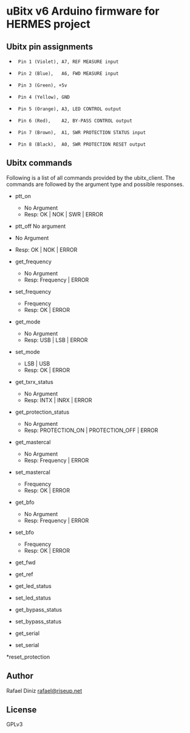 # uBitx v6 Arduino firmware for HERMES project

## Ubitx pin assignments

 *      Pin 1 (Violet), A7, REF MEASURE input
 *      Pin 2 (Blue),   A6, FWD MEASURE input
 *      Pin 3 (Green), +5v
 *      Pin 4 (Yellow), GND
 *      Pin 5 (Orange), A3, LED CONTROL output
 *      Pin 6 (Red),    A2, BY-PASS CONTROL output
 *      Pin 7 (Brown),  A1, SWR PROTECTION STATUS input
 *      Pin 8 (Black),  A0, SWR PROTECTION RESET output

## Ubitx commands

Following is a list of all commands provided by the ubitx_client. The commands are followed by the 
argument type and possible responses.

* ptt_on
  * No Argument
  * Resp: OK | NOK | SWR | ERROR

 * ptt_off No argument
  * No Argument
  * Resp: OK | NOK | ERROR

* get_frequency
  * No Argument
  * Resp: Frequency | ERROR

* set_frequency
  * Frequency
  * Resp: OK | ERROR

* get_mode
  * No Argument
  * Resp: USB | LSB | ERROR

* set_mode
  * LSB | USB
  * Resp: OK | ERROR

* get_txrx_status
  * No Argument
  * Resp: INTX | INRX | ERROR

* get_protection_status
  * No Argument
  * Resp: PROTECTION_ON | PROTECTION_OFF | ERROR

* get_mastercal
  * No Argument
  * Resp: Frequency | ERROR

* set_mastercal
  * Frequency
  * Resp: OK | ERROR

* get_bfo
  * No Argument
  * Resp: Frequency | ERROR

* set_bfo
  * Frequency
  * Resp: OK | ERROR

* get_fwd

* get_ref

* get_led_status

* set_led_status

* get_bypass_status

* set_bypass_status

* get_serial

* set_serial

*reset_protection


## Author

Rafael Diniz <rafael@riseup.net>

## License

GPLv3
